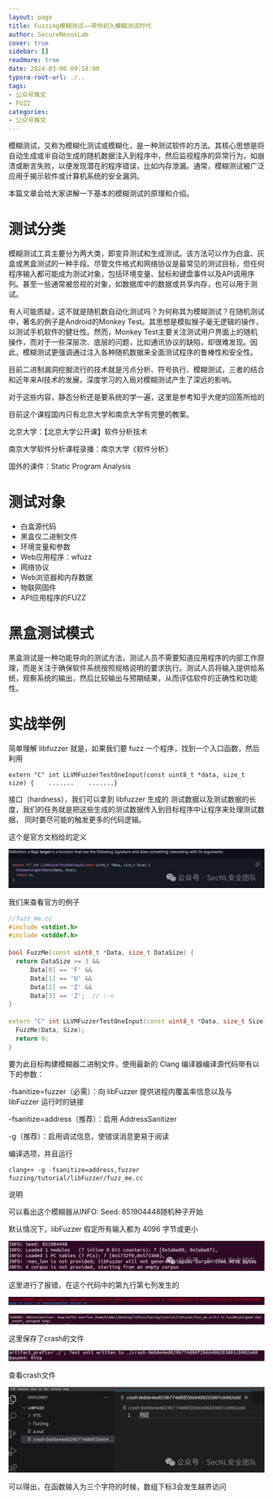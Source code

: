 ```yaml
---
layout: page
title: Fuzzing模糊测试——带你初入模糊测试时代
author: SecureNexusLab
cover: true
sidebar: []
readmore: true
date: 2024-03-06 09:18:00
typora-root-url: ./..
tags: 
- 公众号推文
- FUZZ
categories:
- 公众号推文
---
```


模糊测试，又称为模糊化测试或模糊化，是一种测试软件的方法。其核心思想是将自动生成或半自动生成的随机数据注入到程序中，然后监视程序的异常行为，如崩溃或断言失败，以便发现潜在的程序错误，比如内存泄漏。通常，模糊测试被广泛应用于揭示软件或计算机系统的安全漏洞。

本篇文章会给大家讲解一下基本的模糊测试的原理和介绍。

# 测试分类

模糊测试工具主要分为两大类，即变异测试和生成测试。该方法可以作为白盒、灰盒或黑盒测试的一种手段。尽管文件格式和网络协议是最常见的测试目标，但任何程序输入都可能成为测试对象，包括环境变量、鼠标和键盘事件以及API调用序列。甚至一些通常被忽视的对象，如数据库中的数据或共享内存，也可以用于测试。

有人可能质疑，这不就是随机数自动化测试吗？为何称其为模糊测试？在随机测试中，著名的例子是Android的Monkey Test。其思想是模拟猴子毫无逻辑的操作，以测试手机软件的健壮性。然而，Monkey Test主要关注测试用户界面上的随机操作，而对于一些深层次、底层的问题，比如通讯协议的缺陷，却很难发现。因此，模糊测试更强调通过注入各种随机数据来全面测试程序的鲁棒性和安全性。

目前二进制漏洞挖掘流行的技术就是污点分析、符号执行、模糊测试，三者的结合和近年来AI技术的发展，深度学习的入局对模糊测试产生了深远的影响。

对于这些内容，静态分析还是要系统的学一遍，这里是参考知乎大佬的回答所给的

目前这个课程国内只有北京大学和南京大学有完整的教案。

北京大学：【北京大学公开课】软件分析技术

南京大学软件分析课程录播：南京大学《软件分析》

国外的课件：Static Program Analysis

# 测试对象

- 白盒源代码
- 黑盒仅二进制文件
- 环境变量和参数
- Web应用程序：wfuzz
- 网络协议
- Web浏览器和内存数据
- 物联网固件
- API应用程序的FUZZ

# 黑盒测试模式

 黑盒测试是一种功能导向的测试方法，测试人员不需要知道应用程序的内部工作原理，而是关注于确保软件系统按照规格说明的要求执行。测试人员将输入提供给系统，观察系统的输出，然后比较输出与预期结果，从而评估软件的正确性和功能性。

# 实战举例

简单理解 libfuzzer 就是，如果我们要 fuzz 一个程序，找到一个入口函数，然后利用

```
extern "C" int LLVMFuzzerTestOneInput(const uint8_t *data, size_t size) {    .......    .......}
```

接口（hardness），我们可以拿到 libfuzzer 生成的 测试数据以及测试数据的长度，我们的任务就是把这些生成的测试数据传入到目标程序中让程序来处理测试数据， 同时要尽可能的触发更多的代码逻辑。

这个是官方文档给的定义

![img](/images/fuzz_introduction/640.png)

我们来查看官方的例子

```c++
//fuzz_me.cc
#include <stdint.h>
#include <stddef.h>

bool FuzzMe(const uint8_t *Data, size_t DataSize) {
  return DataSize >= 3 &&
      Data[0] == 'F' &&
      Data[1] == 'U' &&
      Data[2] == 'Z' &&
      Data[3] == 'Z';  // :‑<
}

extern "C" int LLVMFuzzerTestOneInput(const uint8_t *Data, size_t Size) {
  FuzzMe(Data, Size);
  return 0;
}
```

要为此目标构建模糊器二进制文件，使用最新的 Clang 编译器编译源代码带有以下的参数：

-fsanitize=fuzzer（必需）：向 libFuzzer 提供进程内覆盖率信息以及与 libFuzzer 运行时的链接

-fsanitize=address（推荐）：启用 AddressSanitizer

-g（推荐）：启用调试信息，使错误消息更易于阅读

编译选项，并且运行

```
clang++ -g -fsanitize=address,fuzzer fuzzing/tutorial/libFuzzer/fuzz_me.cc
```

说明

可以看出这个模糊器从INFO: Seed: 851904448随机种子开始

默认情况下，libFuzzer 假定所有输入都为 4096 字节或更小

![图片](/images/fuzz_introduction/640-171068608316613.png)

这里进行了报错，在这个代码中的第九行第七列发生的

![图片](/images/fuzz_introduction/640-171068608316614.png)

![图片](/images/fuzz_introduction/640-171068608316715.png)

这里保存了crash的文件

![图片](/images/fuzz_introduction/640-171068608316716.png)

查看crash文件

![图片](/images/fuzz_introduction/640-171068608316717.png)

可以得出，在函数输入为三个字符的时候，数组下标3会发生越界访问